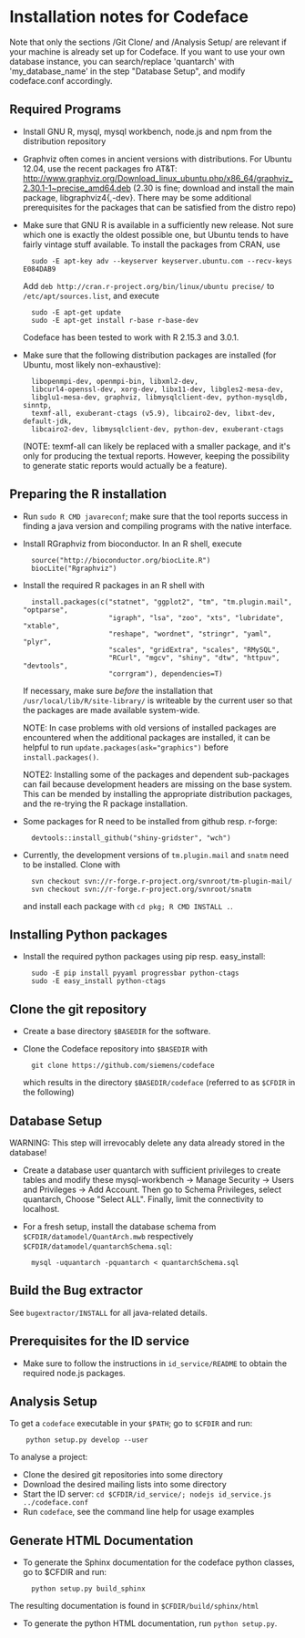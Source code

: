 # Installation notes for Codeface

Note that only the sections /Git Clone/ and /Analysis Setup/ are relevant if
your machine is already set up for Codeface. If you want to use your own
database instance, you can search/replace 'quantarch' with 'my_database_name'
in the step "Database Setup", and modify codeface.conf accordingly.

## Required Programs
* Install GNU R, mysql, mysql workbench, node.js and npm from the distribution repository

* Graphviz often comes in ancient versions with distributions. For Ubuntu
  12.04, use the recent packages fro AT&T:
  http://www.graphviz.org/Download_linux_ubuntu.php/x86_64/graphviz_2.30.1-1~precise_amd64.deb
  (2.30 is fine; download and install the main package,
  libgraphviz4{,-dev}. There may be some additional prerequisites for the
  packages that can be satisfied from the distro repo)

* Make sure that GNU R is available in a sufficiently new release. Not sure
  which one is exactly the oldest possible one, but Ubuntu tends to have
  fairly vintage stuff available. To install the packages from CRAN, use

        sudo -E apt-key adv --keyserver keyserver.ubuntu.com --recv-keys E084DAB9

  Add `deb http://cran.r-project.org/bin/linux/ubuntu precise/`
  to `/etc/apt/sources.list`, and execute

        sudo -E apt-get update
        sudo -E apt-get install r-base r-base-dev

  Codeface has been tested to work with R 2.15.3 and 3.0.1.

* Make sure that the following distribution packages are installed (for
  Ubuntu, most likely non-exhaustive):

        libopenmpi-dev, openmpi-bin, libxml2-dev,
        libcurl4-openssl-dev, xorg-dev, libx11-dev, libgles2-mesa-dev,
        libglu1-mesa-dev, graphviz, libmysqlclient-dev, python-mysqldb, sinntp,
        texmf-all, exuberant-ctags (v5.9), libcairo2-dev, libxt-dev, default-jdk,
        libcairo2-dev, libmysqlclient-dev, python-dev, exuberant-ctags

  (NOTE: texmf-all can likely be replaced with a smaller package, and it's only for
  producing the textual reports.  However, keeping the possibility to generate
  static reports would actually be a feature).

## Preparing the R installation

* Run `sudo R CMD javareconf`; make sure that the tool reports success in
  finding a java version and compiling programs with the native interface.

* Install RGraphviz from bioconductor. In an R shell, execute

        source("http://bioconductor.org/biocLite.R")
        biocLite("Rgraphviz")

* Install the required R packages in an R shell with

        install.packages(c("statnet", "ggplot2", "tm", "tm.plugin.mail", "optparse",
                           "igraph", "lsa", "zoo", "xts", "lubridate", "xtable",
                           "reshape", "wordnet", "stringr", "yaml", "plyr",
                           "scales", "gridExtra", "scales", "RMySQL",
                           "RCurl", "mgcv", "shiny", "dtw", "httpuv", "devtools",
                           "corrgram"), dependencies=T)

  If necessary, make sure _before_ the installation that
  `/usr/local/lib/R/site-library/` is writeable by the current user
  so that the packages are made available system-wide.

  NOTE: In case problems with old versions of installed packages are
  encountered when the additional packages are installed, it can be helpful
  to run `update.packages(ask="graphics")` before `install.packages()`.

  NOTE2: Installing some of the packages and dependent sub-packages
  can fail because development headers are missing on the base
  system. This can be mended by installing the appropriate distribution
  packages, and the re-trying the R package installation.

* Some packages for R need to be installed from github resp. r-forge:

        devtools::install_github("shiny-gridster", "wch")

* Currently, the development versions of `tm.plugin.mail` and `snatm` need to
  be installed. Clone with

        svn checkout svn://r-forge.r-project.org/svnroot/tm-plugin-mail/
        svn checkout svn://r-forge.r-project.org/svnroot/snatm

  and install each package with `cd pkg; R CMD INSTALL .`.

## Installing Python packages

* Install the required python packages using pip resp. easy_install:

        sudo -E pip install pyyaml progressbar python-ctags
        sudo -E easy_install python-ctags

## Clone the git repository

* Create a base directory `$BASEDIR` for the software.

* Clone the Codeface repository into `$BASEDIR` with

        git clone https://github.com/siemens/codeface

  which results in the directory `$BASEDIR/codeface` (referred to as `$CFDIR`
  in the following)

## Database Setup

WARNING: This step will irrevocably delete any data already stored in the database!

* Create a database user quantarch with sufficient privileges
  to create tables and modify these
  mysql-workbench -> Manage Security -> Users and Privileges ->
  Add Account. Then go to Schema Privileges, select quantarch,
  Choose "Select ALL". Finally, limit the connectivity to localhost.

* For a fresh setup, install the database schema from
  `$CFDIR/datamodel/QuantArch.mwb` respectively
  `$CFDIR/datamodel/quantarchSchema.sql`:

        mysql -uquantarch -pquantarch < quantarchSchema.sql

## Build the Bug extractor
See `bugextractor/INSTALL` for all java-related details.

## Prerequisites for the ID service
* Make sure to follow the instructions in `id_service/README` to obtain the
  required node.js packages.

## Analysis Setup

To get a `codeface` executable in your `$PATH`; go to `$CFDIR` and run:

        python setup.py develop --user

To analyse a project:

* Clone the desired git repositories into some directory
* Download the desired mailing lists into some directory
* Start the ID server: `cd $CFDIR/id_service/; nodejs id_service.js ../codeface.conf`
* Run `codeface`, see the command line help for usage examples

## Generate HTML Documentation

* To generate the Sphinx documentation for the codeface python classes, go
  to $CFDIR and run:

        python setup.py build_sphinx

The resulting documentation is found in `$CFDIR/build/sphinx/html`
* To generate the python HTML documentation, run `python setup.py`.
